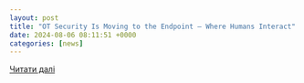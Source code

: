 ```yaml
---
layout: post
title: "OT Security Is Moving to the Endpoint – Where Humans Interact"
date: 2024-08-06 08:11:51 +0000
categories: [news]
---
```


[Читати далі](https://industrialcyber.co/expert/ot-security-is-moving-to-the-endpoint-where-humans-interact/)
